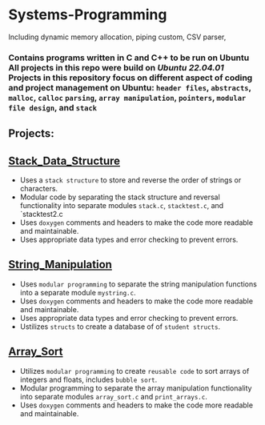 # Systems-Programming
 Including dynamic memory allocation, piping custom, CSV parser, 

### Contains programs written in C and C++ to be run on Ubuntu <br> All projects in this repo were build on *Ubuntu 22.04.01* <br> Projects in this repository focus on different aspect of coding and project management on Ubuntu: `header files`, `abstracts`, `malloc`, `calloc`  `parsing`, `array manipulation`, `pointers`, `modular file design`, and `stack`

## Projects:

## [Stack_Data_Structure](https://github.com/evlutz/Operating-Systems/tree/main/Server%20Request%20Handler)

- Uses a `stack structure` to store and reverse the order of strings or characters.
- Modular code by separating the stack structure and reversal functionality into separate modules `stack.c`, `stacktest.c`, and `stacktest2.c
- Uses `doxygen` comments and headers to make the code more readable and maintainable.
- Uses appropriate data types and error checking to prevent errors.


## [String_Manipulation](https://github.com/evlutz/Systems-Programming/tree/main/String_Manipulation)

- Uses `modular programming` to separate the string manipulation functions into a separate module `mystring.c`.
- Uses `doxygen` comments and headers to make the code more readable and maintainable.
- Uses appropriate data types and error checking to prevent errors.
- Ustilizes `structs` to create a database of of `student structs`.


## [Array_Sort](https://github.com/evlutz/Systems-Programming/tree/main/Array_Sort)

- Utilizes `modular programming` to create `reusable code` to sort arrays of integers and floats, includes `bubble sort`.
- Modular programming to separate the array manipulation functionality into separate modules `array_sort.c` and `print_arrays.c`.
- Uses `doxygen` comments and headers to make the code more readable and maintainable.

